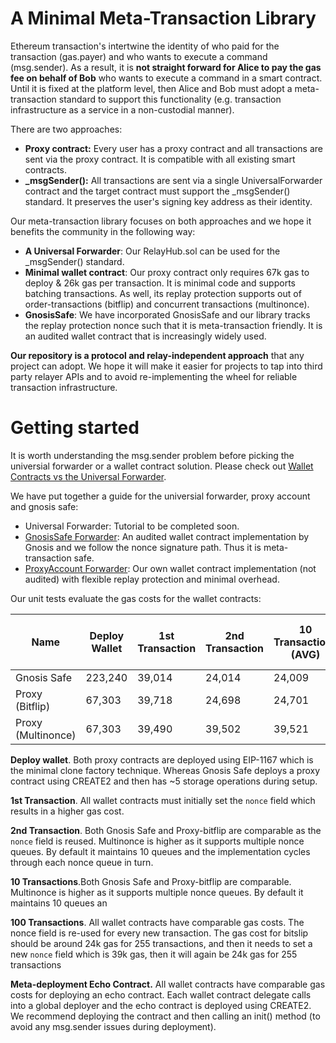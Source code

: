 # A Minimal Meta-Transaction Library

Ethereum transaction's intertwine the identity of who paid for the transaction (gas.payer) and who wants to execute a command (msg.sender). As a result, it is **not straight forward for Alice to pay the gas fee on behalf of Bob** who wants to execute a command in a smart contract. Until it is fixed at the platform level, then Alice and Bob must adopt a meta-transaction standard to support this functionality (e.g. transaction infrastructure as a service in a non-custodial manner).

There are two approaches:

- **Proxy contract:** Every user has a proxy contract and all transactions are sent via the proxy contract. It is compatible with all existing smart contracts.
- **\_msgSender():** All transactions are sent via a single UniversalForwarder contract and the target contract must support the \_msgSender() standard. It preserves the user's signing key address as their identity.

Our meta-transaction library focuses on both approaches and we hope it benefits the community in the following way:

- **A Universal Forwarder**: Our RelayHub.sol can be used for the \_msgSender() standard.
- **Minimal wallet contract**: Our proxy contract only requires 67k gas to deploy & 26k gas per transaction. It is minimal code and supports batching transactions. As well, its replay protection supports out of order-transactions (bitflip) and concurrent transactions (multinonce).
- **GnosisSafe**: We have incorporated GnosisSafe and our library tracks the replay protection nonce such that it is meta-transaction friendly. It is an audited wallet contract that is increasingly widely used.

**Our repository is a protocol and relay-independent approach** that any project can adopt. We hope it will make it easier for projects to tap into third party relayer APIs and to avoid re-implementing the wheel for reliable transaction infrastructure.

# Getting started

It is worth understanding the msg.sender problem before picking the universial forwarder or a wallet contract solution. Please check out [Wallet Contracts vs the Universal Forwarder](https://github.com/anydotcrypto/metatransactions#proxyaccount-vs-relayhub).

We have put together a guide for the universial forwarder, proxy account and gnosis safe:

- Universal Forwarder: Tutorial to be completed soon.
- [GnosisSafe Forwarder](gnosisSafe.md): An audited wallet contract implementation by Gnosis and we follow the nonce signature path. Thus it is meta-transaction safe.
- [ProxyAccount Forwarder](proxyAccounts.md): Our own wallet contract implementation (not audited) with flexible replay protection and minimal overhead.

Our unit tests evaluate the gas costs for the wallet contracts:

| Name               | Deploy Wallet | 1st Transaction | 2nd Transaction | 10 Transactions (AVG) | 100 Transactions (AVG) | Meta-deployment Echo Contract |
| ------------------ | ------------- | --------------- | --------------- | --------------------- | ---------------------- | ----------------------------- |
| Gnosis Safe        | 223,240       | 39,014          | 24,014          | 24,009                | 24,011                 | 24,9179                       |
| Proxy (Bitflip)    | 67,303        | 39,718          | 24,698          | 24,701                | 24,704                 | 25,9423                       |
| Proxy (Multinonce) | 67,303        | 39,490          | 39,502          | 39,521                | 27,228                 | 25,9239                       |

**Deploy wallet**. Both proxy contracts are deployed using EIP-1167 which is the minimal clone factory technique. Whereas Gnosis Safe deploys a proxy contract using CREATE2 and then has ~5 storage operations during setup.

**1st Transaction**. All wallet contracts must initially set the `nonce` field which results in a higher gas cost.

**2nd Transaction**. Both Gnosis Safe and Proxy-bitflip are comparable as the `nonce` field is reused. Multinonce is higher as it supports multiple nonce queues. By default it maintains 10 queues and the implementation cycles through each nonce queue in turn.

**10 Transactions**.Both Gnosis Safe and Proxy-bitflip are comparable. Multinonce is higher as it supports multiple nonce queues. By default it maintains 10 queues an

**100 Transactions**. All wallet contracts have comparable gas costs. The nonce field is re-used for every new transaction. The gas cost for bitslip should be around 24k gas for 255 transactions, and then it needs to set a new `nonce` field which is 39k gas, then it will again be 24k gas for 255 transactions

**Meta-deployment Echo Contract.** All wallet contracts have comparable gas costs for deploying an echo contract. Each wallet contract delegate calls into a global deployer and the echo contract is deployed using CREATE2. We recommend deploying the contract and then calling an init() method (to avoid any msg.sender issues during deployment).
